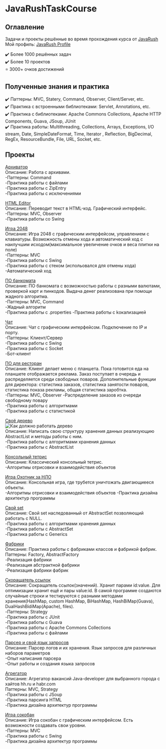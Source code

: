 # JavaRushTaskCourse

## Оглавление
Задачи и проекты решённые во время прохождения курса от [JavaRush](https://javarush.ru/quests)    
Мой профиль: [JavaRush Profile](https://javarush.ru/users/2783728)    

✔️ Более 1000 решённых задач    
✔️ Более 10 проектов    
⭐ 3000+ очков достижений    

## Полученные знания и практика 
✔️ Паттерны: MVC, Statery, Command, Observer, Client/Server, etc.     
✔️ Практика с встроенными библиотеками: Servlet, Annotations, etc.    
✔️ Практика с библиотеками: Apache Commons Collections, Apache HTTP Components, Guava, JSoup, JUnit     
✔️ Практика работы: Multithreading, Collections, Arrays, Exceptions, I/O stream, Date, SimpleDateFormat, Time, Iterator , Reflection, BigDecimal, RegEx,        ResourceBundle, File, URL, Socket, etc.    

## Проекты
[Архиватор](https://github.com/RUMirNul/JavaRushTaskCourse/tree/master/3.JavaMultithreading/src/com/javarush/task/task31/task3110)    
Описание: Работа с архивами.    
-Паттерны: Command    
-Практика работы с файлами   
-Практика работы с ZipEntry    
-Практика работы с исключениями    

[HTML Editor](https://github.com/RUMirNul/JavaRushTaskCourse/tree/master/3.JavaMultithreading/src/com/javarush/task/task32/task3209)    
Описание: Переводит текст в HTML-код. Графический интерфейс.    
-Паттерны: MVC, Observer    
-Практика работы со Swing    

[Игра 2048](https://github.com/RUMirNul/JavaRushTaskCourse/tree/master/3.JavaMultithreading/src/com/javarush/task/task35/task3513)    
Описание: Игра 2048 с графическим интерфейсом, управлением с клавиатуры. Возможность отмены хода и автоматический ход с наилучшим исходом(максимальное увеличение очков и веса плитки на поле)    
-Паттерны: MVC    
-Практика работы с Swing    
-Практика работы с стеком (испольовался для отмены хода)    
-Автоматический ход 

[ПО банкомата](https://github.com/RUMirNul/JavaRushTaskCourse/tree/master/4.JavaCollections/src/com/javarush/task/task26/task2613)    
Описание: ПО банкомата с возможностью работы с разными валютами, проверкой карт и пинкодов. Выдача денег реализована при помощи жадного алгоритма.    
-Паттерны: MVC, Command    
-Жадный алгоритм    
-Практика работы с .properties
-Практика работы c kокализацией 

[Чат](https://github.com/RUMirNul/JavaRushTaskCourse/tree/master/3.JavaMultithreading/src/com/javarush/task/task30/task3008)    
Описание: Чат с графическим интерфейсом. Подключение по IP и порту.   
-Паттерны: Клиент/Сервер    
-Практика работы с Swing   
-Практика работы с Socket    
-Бот-клиент   

[ПО для ресторан](https://github.com/RUMirNul/JavaRushTaskCourse/tree/master/3.JavaMultithreading/src/com/javarush/task/task27/task2712)   
Описание: Клиент делает меню с планшета. Пока готовится еда на планшете отображается реклама. Заказ поступает в очередь и распределяется среди свободных поваров. Дополнительные функции для директора: статистика заказов, статистика занятости поваров, статистика показа рекламы, общая статистика заробтка.   
-Паттерны: MVC, Observer
-Распределение заказов из очереди свободному повару    
-Практика работы с алгоритмами    
-Практика работы с статистикой     

[Своё дерево](https://github.com/RUMirNul/JavaRushTaskCourse/tree/master/4.JavaCollections/src/com/javarush/task/task20/task2028)   
![Как должно работать дерево](https://cdn.javarush.ru/images/system/30700d64-c8c1-4c32-a8d2-85bc078ddde7/original.jpeg)    
Описание: Написать свою структуру хранения данных реализующию AbstractList<String> и методы работы с ним.   
-Практика работы с алгоритмами хранения данных   
-Практика работы с AbstractList    
  
[Консольный тетрис](https://github.com/RUMirNul/JavaRushTaskCourse/tree/master/4.JavaCollections/src/com/javarush/task/task22/task2213)     
Описание: Классический консольный тетрис.   
-Алгоритмы отрисовки и взаимодействия объектов 
  
[Игра Охотник за НЛО](https://github.com/RUMirNul/JavaRushTaskCourse/tree/master/4.JavaCollections/src/com/javarush/task/task25/task2515)   
Описание: Консольная игра, где трубется уничтожать двигающиееся объекты.     
-Алгоритмы отрисовки и взаимодействия объектов
-Практика дизайна архитектур программы       
  
[Свой set](https://github.com/RUMirNul/JavaRushTaskCourse/tree/master/4.JavaCollections/src/com/javarush/task/task37/task3707)    
Описание: Свой set наследованный от AbstractSet позволяющий работать с NULL.    
-Практика работы с алгоритмами хранения данных   
-Практика работы с AbstractSet    
-Практика работы с Generics    
  
[Фабрики](https://github.com/RUMirNul/JavaRushTaskCourse/tree/master/4.JavaCollections/src/com/javarush/task/task37/task3702)     
Описание: Практика работы с фабриками классов и фабрикой фабрик.    
Паттерны: Factory, AbstractFactory    
-Реализация фабрики   
-Реализация абстрактной фабрики   
-Реализация фабрики фабрик    

[Скоращатель ссылок](https://github.com/RUMirNul/JavaRushTaskCourse/tree/master/4.JavaCollections/src/com/javarush/task/task33/task3310)    
Описание: Сокращатель ссылок(значений). Хранит парами id:value. Для оптимизации хранит ещё и пары value:id. В самой программе создаются случайные строки и тестируются с разными методами хранения(HashMap, custom HashMap, BiHashMap, HashBiMap(Guava), DualHashBidiMap(Apache), files).   
-Паттерны: Strategy   
-Практика работы с JUnit    
-Практика работы с Guava    
-Практика работы с Apache Commons Collections   
-Практика работы с файлами    
  
[Парсер и свой язык запросов](https://github.com/RUMirNul/JavaRushTaskCourse/tree/master/4.JavaCollections/src/com/javarush/task/task39/task3913)   
Описание: Парсер логов и их хранения. Язык запросов для различных наборов параметров    
-Опыт написания парсера   
-Опыт работы и создания языка запросов    
  
[Агрегатор ](https://github.com/RUMirNul/JavaRushTaskCourse/tree/master/4.JavaCollections/src/com/javarush/task/task28/task2810)    
Описание: Агрегатор вакансий Java-developer для выбранного города с хайтов hh.ru и habr.com   
Паттерны: MVC, Strategy   
-Практика работы с JSoup    
-Практика парсинга HTML   
-Практика дизайна архитектур программы     
  
[Игра сокобан](https://github.com/RUMirNul/JavaRushTaskCourse/tree/master/4.JavaCollections/src/com/javarush/task/task34/task3410)    
Описание: Игра сокобан с графическим интерфейсом. Есть возможности создавать свои уровни.     
-Паттерны: MVC    
-Практика работы с Swing    
-Практика дизайна архитектур программы    
  
  
  
  
